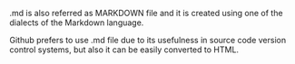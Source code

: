 .md is also referred as MARKDOWN file and it is created using one of the dialects of the Markdown language.

Github prefers to use .md file due to its usefulness in source code version control systems, but also it can be easily converted to HTML.
